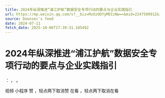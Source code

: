 ```yaml
---
title: 2024年纵深推进“浦江护航”数据安全专项行动的要点与企业实践指引
url: https://mp.weixin.qq.com/s?__biz=MzUzODYyMDIzNw==&mid=2247509912&idx=1&sn=0ea67fa6bf14e8dea25155f43e7068a4
source: Doonsec's feed
date: 2024-07-11
fetch_date: 2025-10-06T17:39:31.185492
---
```


# 2024年纵深推进“浦江护航”数据安全专项行动的要点与企业实践指引

：
，
。

视频
小程序
赞
，轻点两下取消赞
在看
，轻点两下取消在看